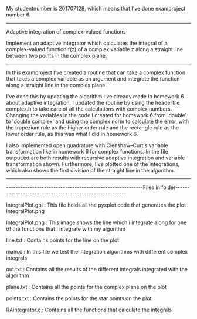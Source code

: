 My studentnumber is 201707128, which means that I've done examproject number 6.

----------------------------------------------------------------------------------------------------------------------------------

Adaptive integration of complex-valued functions

Implement an adaptive integrator which calculates the integral of a complex-valued function f(z) of a complex variable z along a straight line between two points in the complex plane.

----------------------------------------------------------------------------------------------------------------------------------

In this examproject I've created a routine that can take a complex function that takes a complex variable
as an argument and integrate the function along a straight line in the complex plane.

I've done this by updating the algorithm I've already made in homework 6 about adaptive integration.
I updated the routine by using the headerfile complex.h to take care of all the calculations with
complex numbers. Changing the variables in the code I created for homework 6 from 'double' to
'double complex' and using the complex norm to calculate the error, with the trapezium rule as the higher order
rule and the rectangle rule as the lower order rule, as this was what I did in homework 6.

I also implemented open quadrature with Clenshaw–Curtis variable transformation like in homework 6 for complex
functions. In the file output.txt are both results with recursive adaptive integration and variable transformation
shown. Furthermore, I've plotted one of the integrations, which also shows the first division of the straight line
in the algorithm.

---------------------------------------------------------------------------------------------------------------------------------

----------------------------------------------------------Files in folder---------------------------------------------------------

IntegralPlot.gpi    :   This file holds all the pyxplot code that generates the plot IntegralPlot.png

IntegralPlot.png    :   This image shows the line which i integrate along for one of the functions that
                        I integrate with my algorithm
                        
line.txt            :   Contains points for the line on the plot

main.c              :   In this file we test the integration algorithms with different complex integrals

out.txt             :   Contains all the results of the different integrals integrated with the algorithm

plane.txt           :   Contains all the points for the complex plane on the plot

points.txt          :   Contains the points for the star points on the plot

RAintegrator.c      :   Contains all the functions that calculate the integrals



